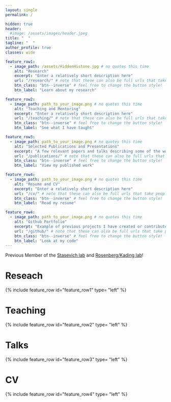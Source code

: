 ```yaml
---
layout: single
permalink: /

hidden: true
header:
  #image: /assets/images/header.jpeg
title: "  "
tagline: "  "   
author_profile: true
classes: wide

feature_row1:
  - image_path: /assets/HiddenHistone.jpg # no quotes this time
    alt: "Research"
    excerpt: "Enter a relatively short description here"
    url: "/research/" # note that these can also be full urls that take people to other sites
    btn_class: "btn--inverse" # feel free to change the button style!
    btn_label: "Learn about my research"

feature_row2:
  - image_path: path_to_your_image.png # no quotes this time
    alt: "Teaching and Mentoring"
    excerpt: "Enter a relatively short description here"
    url: "/teaching/" # note that these can also be full urls that take people to other sites
    btn_class: "btn--inverse" # feel free to change the button style!
    btn_label: "See what I have taught"

feature_row3:
  - image_path: path_to_your_image.png # no quotes this time
    alt: "Selected Publications and Presentations"
    excerpt: "A few relevant papers and talks describing some of the work I have done"
    url: "/publications/" # note that these can also be full urls that take people to other sites
    btn_class: "btn--inverse" # feel free to change the button style!
    btn_label: "View my published work"

feature_row4:
  - image_path: path_to_your_image.png # no quotes this time
    alt: "Resume and CV"
    excerpt: "Enter a relatively short description here"
    url: "/cv/" # note that these can also be full urls that take people to other sites
    btn_class: "btn--inverse" # feel free to change the button style!
    btn_label: "Read my resume"

feature_row4:
  - image_path: path_to_your_image.png # no quotes this time
    alt: "Github Portfolio"
    excerpt: "Example of previous projects I have created or contributed to"
    url: "/github/" # note that these can also be full urls that take people to other sites
    btn_class: "btn--inverse" # feel free to change the button style!
    btn_label: "Look at my code"
---
```


Previous Member of the [Stasevich lab](https://stasevichlab.colostate.edu/) and [Rosenberg/Kading lab](https://labs.vetmedbiosci.colostate.edu/kading/)!

# Reseach

{% include feature_row id="feature_row1" type= "left" %}

# Teaching

{% include feature_row id="feature_row2" type= "left" %}

# Talks

{% include feature_row id="feature_row3" type= "left" %}

# CV

{% include feature_row id="feature_row4" type= "left" %}
